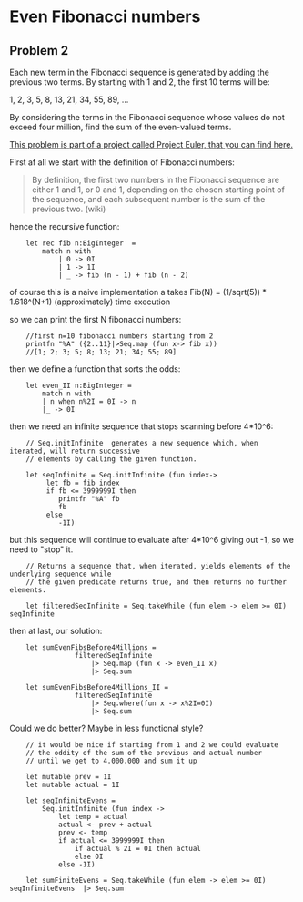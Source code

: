 # Even Fibonacci numbers #
## Problem 2 ##

Each new term in the Fibonacci sequence is generated by adding the previous two terms. By starting with 1 and 2, the first 10 terms will be:

1, 2, 3, 5, 8, 13, 21, 34, 55, 89, ...

By considering the terms in the Fibonacci sequence whose values do not exceed four million, find the sum of the even-valued terms.

[This problem is part of a project called Project Euler, that you can find here.](https://projecteuler.net/problem=2 "project euler")

First af all we start with the definition of Fibonacci numbers:

>By definition, the first two numbers in the Fibonacci sequence are either 1 and 1, 
>or 0 and 1, depending on the chosen starting point of the sequence, and each subsequent number
>is the sum of the previous two. (wiki)

hence the recursive function:

        let rec fib n:BigInteger  = 
            match n with 
                | 0 -> 0I 
                | 1 -> 1I 
                | _ -> fib (n - 1) + fib (n - 2)

of course this is a naive implementation a takes  Fib(N) = (1/sqrt(5)) * 1.618^(N+1) (approximately) time execution 

so we can print the first N fibonacci numbers:

        //first n=10 fibonacci numbers starting from 2
        printfn "%A" ({2..11}|>Seq.map (fun x-> fib x))
        //[1; 2; 3; 5; 8; 13; 21; 34; 55; 89]


then we define a function that sorts the odds:

        let even_II n:BigInteger =
            match n with
            | n when n%2I = 0I -> n 
            |_ -> 0I


then we need an infinite sequence that stops scanning before 4*10^6:

        // Seq.initInfinite  generates a new sequence which, when iterated, will return successive 
        // elements by calling the given function.

        let seqInfinite = Seq.initInfinite (fun index->
             let fb = fib index
             if fb <= 3999999I then
                printfn "%A" fb
                fb
             else
                -1I)

but this sequence will continue to evaluate after 4*10^6 giving out -1, so we need to "stop" it.

        // Returns a sequence that, when iterated, yields elements of the underlying sequence while 
        // the given predicate returns true, and then returns no further elements.

        let filteredSeqInfinite = Seq.takeWhile (fun elem -> elem >= 0I) seqInfinite

then at last, our solution:



        let sumEvenFibsBefore4Millions = 
                    filteredSeqInfinite 
                        |> Seq.map (fun x -> even_II x) 
                        |> Seq.sum

        let sumEvenFibsBefore4Millions_II = 
                    filteredSeqInfinite 
                        |> Seq.where(fun x -> x%2I=0I) 
                        |> Seq.sum

Could we do better? Maybe in less functional style?

        // it would be nice if starting from 1 and 2 we could evaluate
        // the oddity of the sum of the previous and actual number 
        // until we get to 4.000.000 and sum it up

        let mutable prev = 1I
        let mutable actual = 1I

        let seqInfiniteEvens = 
            Seq.initInfinite (fun index -> 
                let temp = actual
                actual <- prev + actual
                prev <- temp
                if actual <= 3999999I then 
                    if actual % 2I = 0I then actual
                    else 0I
                else -1I)

        let sumFiniteEvens = Seq.takeWhile (fun elem -> elem >= 0I) seqInfiniteEvens  |> Seq.sum 